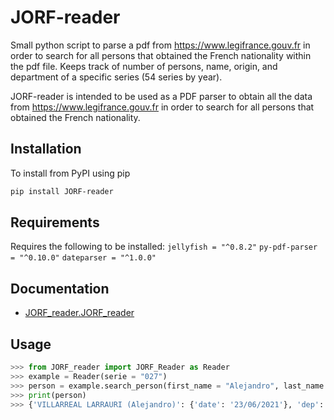 # JORF-reader
Small python script to parse a pdf from https://www.legifrance.gouv.fr in order to search for all persons that obtained the French nationality within the pdf file.
Keeps track of number of persons, name, origin, and department of a specific series (54 series by year).

<!-- [![Codacy Badge](https://api.codacy.com/project/badge/Grade/c9ae5f60829541d8b6b2e8962997425d)](https://www.codacy.com/app/aldridge.robert.james/XSteamPython?utm_source=github.com&amp;utm_medium=referral&amp;utm_content=raldridge11/XSteamPython&amp;utm_campaign=Badge_Grade) -->

<!-- [![Codacy Badge](https://api.codacy.com/project/badge/Coverage/c9ae5f60829541d8b6b2e8962997425d)](https://www.codacy.com/app/aldridge.robert.james/XSteamPython?utm_source=github.com&utm_medium=referral&utm_content=raldridge11/XSteamPython&utm_campaign=Badge_Coverage) -->

<!-- [![Build Status](https://travis-ci.org/raldridge11/XSteamPython.svg?branch=master)](https://travis-ci.org/raldridge11/XSteamPython) -->

JORF-reader is intended to be used as a PDF parser to obtain all the data from https://www.legifrance.gouv.fr in order to search for all persons that obtained the French nationality.

<!-- Some transport properties (thermal conductivity and viscosity) are also available and based upon [IAPWS 1998](http://www.iapws.org/relguide/ThCond.pdf). -->

## Installation
To install from PyPI using pip
```sh
pip install JORF-reader
```
## Requirements
Requires the following to be installed:
`jellyfish = "^0.8.2"`
`py-pdf-parser = "^0.10.0"`
`dateparser = "^1.0.0"`

## Documentation
-   [JORF\_reader.JORF\_reader](docs/index.html)

## Usage
```python
>>> from JORF_reader import JORF_Reader as Reader
>>> example = Reader(serie = "027")
>>> person = example.search_person(first_name = "Alejandro", last_name = "VILLARREAL LARRAURI", known_serie = True)
>>> print(person)
>>> {'VILLARREAL LARRAURI (Alejandro)': {'date': '23/06/2021'}, 'dep': '013', 'country': 'Mexique'}